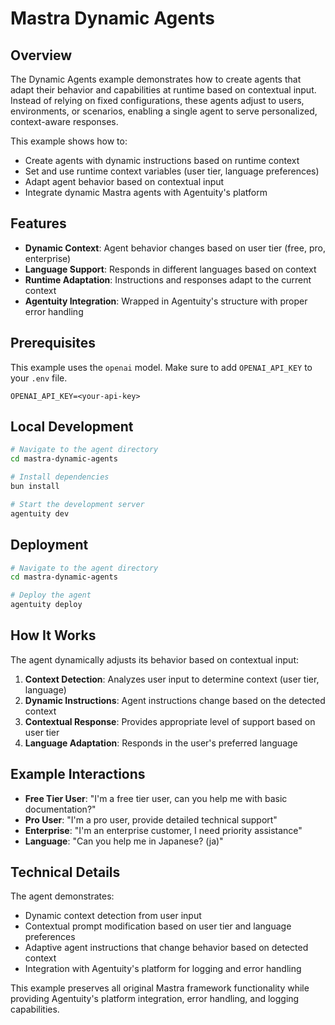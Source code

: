 # Mastra Dynamic Agents

## Overview
The Dynamic Agents example demonstrates how to create agents that adapt their behavior and capabilities at runtime based on contextual input. Instead of relying on fixed configurations, these agents adjust to users, environments, or scenarios, enabling a single agent to serve personalized, context-aware responses.

This example shows how to:
- Create agents with dynamic instructions based on runtime context
- Set and use runtime context variables (user tier, language preferences)
- Adapt agent behavior based on contextual input
- Integrate dynamic Mastra agents with Agentuity's platform

## Features

- **Dynamic Context**: Agent behavior changes based on user tier (free, pro, enterprise)
- **Language Support**: Responds in different languages based on context
- **Runtime Adaptation**: Instructions and responses adapt to the current context
- **Agentuity Integration**: Wrapped in Agentuity's structure with proper error handling

## Prerequisites

This example uses the `openai` model. Make sure to add `OPENAI_API_KEY` to your `.env` file.

```env
OPENAI_API_KEY=<your-api-key>
```

## Local Development

```bash
# Navigate to the agent directory
cd mastra-dynamic-agents

# Install dependencies
bun install

# Start the development server
agentuity dev
```

## Deployment

```bash
# Navigate to the agent directory
cd mastra-dynamic-agents

# Deploy the agent
agentuity deploy
```

## How It Works

The agent dynamically adjusts its behavior based on contextual input:

1. **Context Detection**: Analyzes user input to determine context (user tier, language)
2. **Dynamic Instructions**: Agent instructions change based on the detected context
3. **Contextual Response**: Provides appropriate level of support based on user tier
4. **Language Adaptation**: Responds in the user's preferred language

## Example Interactions

- **Free Tier User**: "I'm a free tier user, can you help me with basic documentation?"
- **Pro User**: "I'm a pro user, provide detailed technical support"
- **Enterprise**: "I'm an enterprise customer, I need priority assistance"
- **Language**: "Can you help me in Japanese? (ja)"

## Technical Details

The agent demonstrates:
- Dynamic context detection from user input
- Contextual prompt modification based on user tier and language preferences
- Adaptive agent instructions that change behavior based on detected context
- Integration with Agentuity's platform for logging and error handling

This example preserves all original Mastra framework functionality while providing Agentuity's platform integration, error handling, and logging capabilities.
